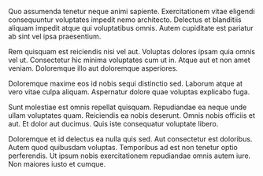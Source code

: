 

Quo assumenda tenetur neque animi sapiente. Exercitationem vitae eligendi consequuntur voluptates impedit nemo architecto. Delectus et blanditiis aliquam impedit atque qui voluptatibus omnis. Autem cupiditate est pariatur ab sint vel ipsa praesentium.

Rem quisquam est reiciendis nisi vel aut. Voluptas dolores ipsam quia omnis vel ut. Consectetur hic minima voluptates cum ut in. Atque aut et non amet veniam. Doloremque illo aut doloremque asperiores.

Doloremque maxime eos id nobis sequi distinctio sed. Laborum atque at vero vitae culpa aliquam. Aspernatur dolore quae voluptas explicabo fuga.

Sunt molestiae est omnis repellat quisquam. Repudiandae ea neque unde ullam voluptates quam. Reiciendis ea nobis deserunt. Omnis nobis officiis et aut. Et dolor aut ducimus. Quis iste consequatur voluptate libero.

Doloremque et id delectus ea nulla quis sed. Aut consectetur est doloribus. Autem quod quibusdam voluptas. Temporibus ad est non tenetur optio perferendis. Ut ipsum nobis exercitationem repudiandae omnis autem iure. Non maiores iusto et cumque.
